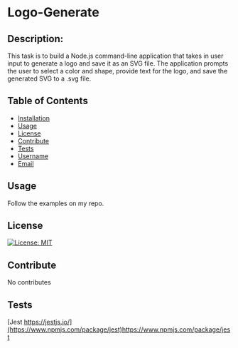 # Logo-Generate

## Description:
This task is to build a Node.js command-line application that takes in user input to generate a logo and save it as an SVG file.
The application prompts the user to select a color and shape, provide text for the logo, and save the generated SVG to a .svg file.

## Table of Contents
- [Installation](#installation)
- [Usage](#usage)
- [License](#license)
- [Contribute](#contribute)
- [Tests](#tests)
- [Username](#username)
- [Email](#email)

## Usage
Follow the examples on my repo.

## License
[![License: MIT](https://img.shields.io/badge/License-MIT-yellow.svg)](https://opensource.org/licenses/MIT)

## Contribute
No contributes

## Tests
[Jest
https://jestjs.io/](https://www.npmjs.com/package/jest)https://www.npmjs.com/package/jest







